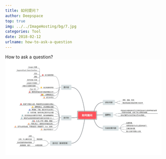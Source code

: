 ```yaml
---
title: 如何提问？
author: Deepspace
top: true
img: ../../ImageHosting/bg/7.jpg 
categories: Tool
date: 2018-02-12
urlname: how-to-ask-a-question
---
```


<!-- ## 如何提问？ -->

How to ask a question?
![如何提问](../../ImageHosting/Tools/howtoask.png)
